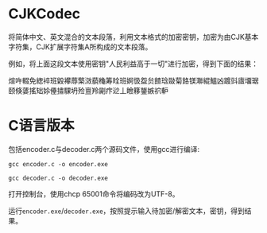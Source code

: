 # CJKCodec
将简体中文、英文混合的文本段落，利用文本格式的加密密钥，加密为由CJK基本字符集，CJK扩展字符集A所构成的文本段落。

例如，将上面这段文本使用密钥"人民利益高于一切"进行加密，得到下面的结果：

煊吘輟免緫䘹班毇襻蓐檠滧藐龝筹䀬班婀忣盌贠餷琀敠菊餎镁㶌緄鰮凶踱㪷㢒㙧琚颐倏蔢搖䂐㛋㒦㩋騍坍殓亶羚㔉疜逤丄瞼簃鋬嫉袕䡎


# C语言版本
包括encoder.c与decoder.c两个源码文件，使用gcc进行编译:

`gcc encoder.c -o encoder.exe`

`gcc decoder.c -o decoder.exe`

打开控制台，使用chcp 65001命令将编码改为UTF-8。

运行`encoder.exe`/`decoder.exe`，按照提示输入待加密/解密文本，密钥，得到结果。



